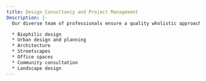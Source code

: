 ```yaml
---
title: Design Consultancy and Project Management
Description: |-
  Our diverse team of professionals ensure a quality wholistic approach.

  * Biophilic design
  * Urban design and planning
  * Architecture
  * Streetscapes
  * Office spaces
  * Community consultation
  * Landscape design
---
```


